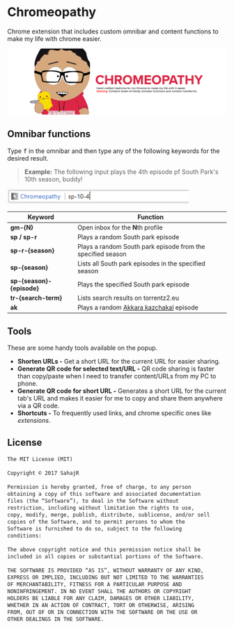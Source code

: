 # Chromeopathy
Chrome extension that includes custom omnibar and content functions to make my life with chrome easier.

![alt text](assets/chromeopathy-banner.png "Chromeopathy banner")

## Omnibar functions
Type <kbd>f</kbd> in the omnibar and then type any of the following keywords for the desired result.

> **Example:** The following input plays the 4th episode pf South Park's 10th season, buddy!

![alt text](assets/omnibar-sp-example.png "Omnibar example")

| Keyword | Function |
| ------ | ------ |
| **gm-{N}** | Open inbox for the **N**th profile |
| **sp / sp-r** | Plays a random South park episode |
| **sp-r-{season}** | Plays a random South park episode from the specified season |
| **sp-{season}** | Lists all South park episodes in the specified season |
| **sp-{season}-{episode}** | Plays the specified South park episode |
| **tr-{search-term}** | Lists search results on torrentz2.eu |
| **ak** | Plays a random [Akkara kazchakal](http://sahajr.xyz/3wvCb "Akkara kazchakal Wikipedia page") episode |

## Tools
These are some handy tools available on the popup.
* **Shorten URLs -** Get a short URL for the current URL for easier sharing.
* **Generate QR code for selected text/URL -** QR code sharing is faster than copy/paste when I need to transfer content/URLs from my PC to phone.
* **Generate QR code for short URL -** Generates a short URL for the current tab's URL and makes it easier for me to copy and share them anywhere via a QR code.
* **Shortcuts -** To frequently used links, and chrome specific ones like *extensions*.

## License
```
The MIT License (MIT)

Copyright © 2017 SahajR

Permission is hereby granted, free of charge, to any person
obtaining a copy of this software and associated documentation
files (the “Software”), to deal in the Software without
restriction, including without limitation the rights to use,
copy, modify, merge, publish, distribute, sublicense, and/or sell
copies of the Software, and to permit persons to whom the
Software is furnished to do so, subject to the following
conditions:

The above copyright notice and this permission notice shall be
included in all copies or substantial portions of the Software.

THE SOFTWARE IS PROVIDED “AS IS”, WITHOUT WARRANTY OF ANY KIND,
EXPRESS OR IMPLIED, INCLUDING BUT NOT LIMITED TO THE WARRANTIES
OF MERCHANTABILITY, FITNESS FOR A PARTICULAR PURPOSE AND
NONINFRINGEMENT. IN NO EVENT SHALL THE AUTHORS OR COPYRIGHT
HOLDERS BE LIABLE FOR ANY CLAIM, DAMAGES OR OTHER LIABILITY,
WHETHER IN AN ACTION OF CONTRACT, TORT OR OTHERWISE, ARISING
FROM, OUT OF OR IN CONNECTION WITH THE SOFTWARE OR THE USE OR
OTHER DEALINGS IN THE SOFTWARE.
```
